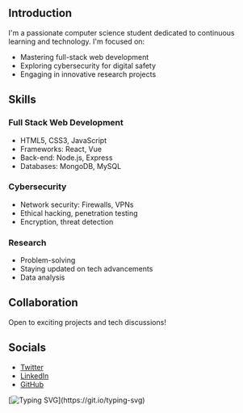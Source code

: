 ## Introduction

I'm a passionate computer science student dedicated to continuous learning and technology. I'm focused on:

- Mastering full-stack web development
- Exploring cybersecurity for digital safety
- Engaging in innovative research projects

## Skills
### Full Stack Web Development
- HTML5, CSS3, JavaScript
- Frameworks: React, Vue
- Back-end: Node.js, Express
- Databases: MongoDB, MySQL

### Cybersecurity
- Network security: Firewalls, VPNs
- Ethical hacking, penetration testing
- Encryption, threat detection

### Research
- Problem-solving
- Staying updated on tech advancements
- Data analysis

## Collaboration
Open to exciting projects and tech discussions!

## Socials
- [Twitter](https://twitter.com/keshav29903)
- [LinkedIn](https://www.linkedin.com/in/keshav29903/)
- [GitHub](https://github.com/Keshavjena)
<!--- [Portfolio](https://yourportfolio.com) -->


[![Typing SVG](https://readme-typing-svg.demolab.com?font=Silkscreen&size=19&pause=1000&random=false&width=435&lines=Quiet+grind%2C+steady+vibes%2C+no+fuss.)](https://git.io/typing-svg)

